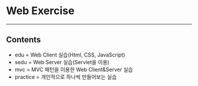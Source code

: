 # Web Exercise
---
## Contents
- edu = Web Client 실습(Html, CSS, JavaScript)
- sedu = Web Server 실습(Servlet을 이용)
- mvc = MVC 패턴을 이용한 Web Client&Server 실습
- practice = 개인적으로 하나씩 만들어보는 실습
